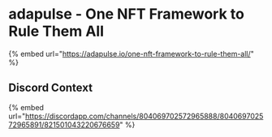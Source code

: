 # adapulse - One NFT Framework to Rule Them All

{% embed url="https://adapulse.io/one-nft-framework-to-rule-them-all/" %}

## Discord Context

{% embed url="https://discordapp.com/channels/804069702572965888/804069702572965891/821501043220676659" %}



